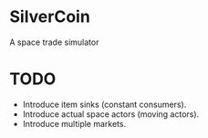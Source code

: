 # SilverCoin
A space trade simulator

# TODO
* Introduce item sinks (constant consumers).
* Introduce actual space actors (moving actors).
* Introduce multiple markets.
